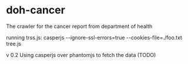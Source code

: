 doh-cancer
==========

The crawler for the cancer report from department of health

running trss.js:
casperjs --ignore-ssl-errors=true --cookies-file=./foo.txt tree.js

v 0.2
Using casperjs over phantomjs to fetch the data (TODO)
